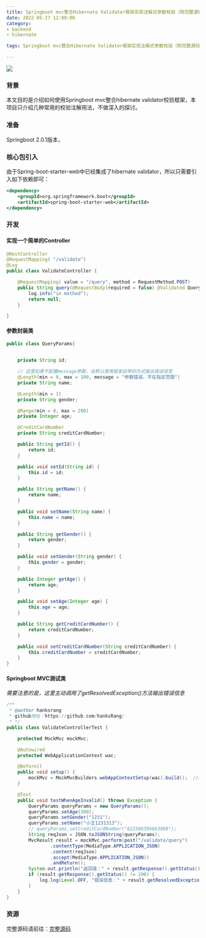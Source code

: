 ```yaml
---
title: Springboot mvc整合Hibernate Validator框架实现注解式参数校验（附完整源码）
date: 2022-05-27 12:09:00
category:
- backend
- hibernate

tags: Springboot mvc整合Hibernate Validator框架实现注解式参数校验（附完整源码）

---
```


<img src='/images/backend/hibernate/Spring整合Hibernate Validator校验（附完整源码）/1.png' />

### 背景
本文目的是介绍如何使用Springboot mvc整合hibernate validator校验框架，本项目只介绍几种常用的校验注解用法，不做深入的探讨。

### 准备
Springboot 2.0.1版本，

### 核心包引入
由于Spring-boot-starter-web中已经集成了hibernate validator，所以只需要引入如下依赖即可：
```xml
<dependency>
    <groupId>org.springframework.boot</groupId>
    <artifactId>spring-boot-starter-web</artifactId>
</dependency>
```

### 开发
#### 实现一个简单的Controller
```java
@RestController
@RequestMapping( "/validate")
@Log
public class ValidateController {

    @RequestMapping( value = "/query", method = RequestMethod.POST)
    public String query(@RequestBody(required = false) @Validated QueryParams queryParams) {
        log.info("in method");
        return null;
    }

}
```

#### 参数封装类
```java
public class QueryParams{


    private String id;

    // 这里如果不配置message参数，会默认使用框架自带的方式输出错误信息
    @Length(min = 0, max = 100, message = "参数错误，不在指定范围")
    private String name;

    @Length(min = 1)
    private String gender;

    @Range(min = 0, max = 200)
    private Integer age;

    @CreditCardNumber
    private String creditCardNumber;

    public String getId() {
        return id;
    }

    public void setId(String id) {
        this.id = id;
    }

    public String getName() {
        return name;
    }

    public void setName(String name) {
        this.name = name;
    }

    public String getGender() {
        return gender;
    }

    public void setGender(String gender) {
        this.gender = gender;
    }

    public Integer getAge() {
        return age;
    }

    public void setAge(Integer age) {
        this.age = age;
    }

    public String getCreditCardNumber() {
        return creditCardNumber;
    }

    public void setCreditCardNumber(String creditCardNumber) {
        this.creditCardNumber = creditCardNumber;
    }
}
```

#### Springboot MVC测试类
*需要注意的是，这里主动调用了getResolvedException()方法输出错误信息*
```java
/**
 * @author hanksrang
 * github地址：https://github.com/hanksRang/
 * */
public class ValidateControllerTest {

    protected MockMvc mockMvc;

    @Autowired
    protected WebApplicationContext wac;

    @Before()
    public void setup() {
        mockMvc = MockMvcBuilders.webAppContextSetup(wac).build();  //初始化MockMvc对象
    }

    @Test
    public void testWhenAgeInvalid() throws Exception {
        QueryParams queryParams = new QueryParams();
        queryParams.setAge(300);
        queryParams.setGender("1231");
        queryParams.setName("小王1231313");
        // queryParams.setCreditCardNumber("622586396663888");
        String reqJson = JSON.toJSONString(queryParams);
        MvcResult result = mockMvc.perform(post("/validate/query")
                .contentType(MediaType.APPLICATION_JSON)
                .content(reqJson)
                .accept(MediaType.APPLICATION_JSON))
                .andReturn();
        System.out.println("返回值：" + result.getResponse().getStatus());
        if (result.getResponse().getStatus() != 200) {
            log.log(Level.OFF, "错误信息：" + result.getResolvedException());
        }
    }
}
```

### 资源
完整源码请前往：<a href="https://github.com/hanksRang/springboot-hibernate-validator">完整源码</a>